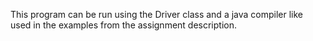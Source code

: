 
This program can be run using the Driver class and a java compiler like used in the examples from the assignment description. 